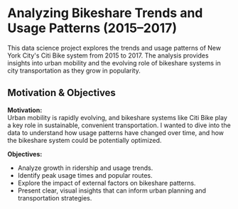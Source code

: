#  Analyzing Bikeshare Trends and Usage Patterns (2015–2017)

This data science project explores the trends and usage patterns of New York City's Citi Bike system from 2015 to 2017. The analysis provides insights into urban mobility and the evolving role of bikeshare systems in city transportation as they grow in popularity.

## Motivation & Objectives

**Motivation:**  
Urban mobility is rapidly evolving, and bikeshare systems like Citi Bike play a key role in sustainable, convenient transportation. I wanted to dive into the data to understand how usage patterns have changed over time, and how the bikeshare system could be potentially optimized.

**Objectives:**
- Analyze growth in ridership and usage trends.
- Identify peak usage times and popular routes.
- Explore the impact of external factors on bikeshare patterns.
- Present clear, visual insights that can inform urban planning and transportation strategies.
